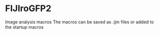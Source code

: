 # FIJIroGFP2
Image analysis macros
The macros can be saved as .ijm files or added to the startup macros
